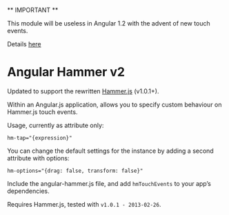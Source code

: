 ** IMPORTANT **

This module will be useless in Angular 1.2 with the advent of new touch events.

Details [here](http://www.youtube.com/watch?v=W13qDdJDHp8)



Angular Hammer v2
=================

Updated to support the rewritten [Hammer.js](https://github.com/EightMedia/hammer.js) (v1.0.1+).

Within an Angular.js application, allows you to specify custom behaviour on Hammer.js touch events.

Usage, currently as attribute only:

    hm-tap="{expression}"

You can change the default settings for the instance by adding a second attribute with options:

    hm-options="{drag: false, transform: false}"

Include the angular-hammer.js file, and add `hmTouchEvents` to your app’s dependencies.

Requires Hammer.js, tested with `v1.0.1 - 2013-02-26`.
